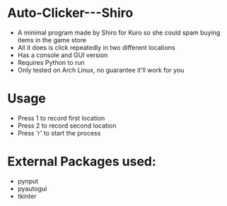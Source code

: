 # Auto-Clicker---Shiro
- A minimal program made by Shiro for Kuro so she could spam buying items in the game store
- All it does is click repeatedly in two different locations
- Has a console and GUI version
- Requires Python to run
- Only tested on Arch Linux, no guarantee it'll work for you

# Usage
- Press 1 to record first location
- Press 2 to record second location
- Press 'r' to start the process

# External Packages used:
- pynput
- pyautogui
- tkinter